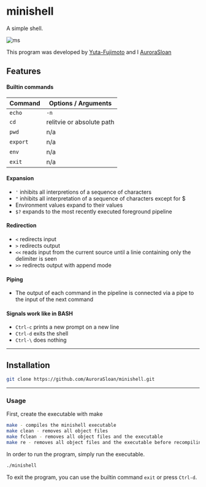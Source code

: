 # minishell

A simple shell.

![ms](https://media.giphy.com/media/f4PcFV1xiVnNUp17jM/giphy.gif)

This program was developed by [Yuta-Fujimoto](https://github.com/yuta-fujimoto) and I [AuroraSloan](https://github.com/AuroraSloan)

## Features
#### Builtin commands
|Command   | Options / Arguments       |
|----------|---------------------------|
|``echo``  | `-n`                      |
|``cd``    | relitvie or absolute path |
|``pwd``   | n/a                       |
|``export``| n/a                       |
|``env``   | n/a                       |
|``exit``  | n/a                       |

#### Expansion
- `'` inhibits all interpretions of a sequence of characters
- `"` inhibits all interpretation of a sequence of characters except for $
- Environment values expand to their values
- `$?` expands to the most recently executed foreground pipeline
#### Redirection
- ``<`` redirects input
- ``>`` redirects output
- ``<<`` reads input from the current source until a linie containing only the delimiter is seen
- ``>>`` redirects output with append mode
#### Piping
- The output of each command in the pipeline is connected via a pipe to the input of the next command
#### Signals work like in BASH
- ``Ctrl-c`` prints a new prompt on a new line
- ``Ctrl-d`` exits the shell
- ``Ctrl-\`` does nothing

----
## Installation
```bash
git clone https://github.com/AuroraSloan/minishell.git
```
----
### Usage
First, create the executable with make
```bash
make - compiles the minishell executable
make clean - removes all object files
make fclean - removes all object files and the executable
make re - removes all object files and the executable before recompiling the program
```
In order to run the program, simply run the executable.
```bash
./minishell
```
To exit the program, you can use the builtin command ``exit`` or press ``Ctrl-d``.
